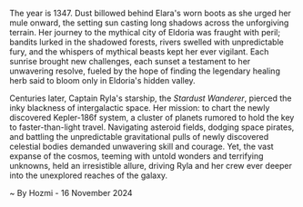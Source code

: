 
The year is 1347.  Dust billowed behind Elara's worn boots as she urged her mule onward, the setting sun casting long shadows across the unforgiving terrain.  Her journey to the mythical city of Eldoria was fraught with peril; bandits lurked in the shadowed forests, rivers swelled with unpredictable fury, and the whispers of mythical beasts kept her ever vigilant.  Each sunrise brought new challenges, each sunset a testament to her unwavering resolve, fueled by the hope of finding the legendary healing herb said to bloom only in Eldoria's hidden valley.

Centuries later, Captain Ryla's starship, the *Stardust Wanderer*, pierced the inky blackness of intergalactic space.  Her mission: to chart the newly discovered Kepler-186f system, a cluster of planets rumored to hold the key to faster-than-light travel.  Navigating asteroid fields, dodging space pirates, and battling the unpredictable gravitational pulls of newly discovered celestial bodies demanded unwavering skill and courage.  Yet, the vast expanse of the cosmos, teeming with untold wonders and terrifying unknowns, held an irresistible allure, driving Ryla and her crew ever deeper into the unexplored reaches of the galaxy.

~ By Hozmi - 16 November 2024
